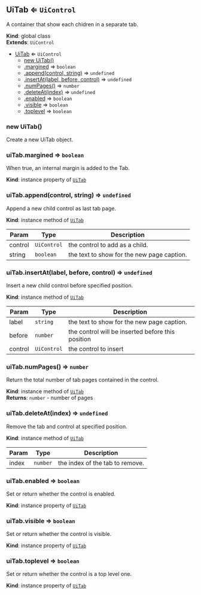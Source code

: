 <a name="UiTab"></a>

## UiTab ⇐ <code>UiControl</code>
A container that show each chidren in a separate tab.

**Kind**: global class  
**Extends**: <code>UiControl</code>  

* [UiTab](#UiTab) ⇐ <code>UiControl</code>
    * [new UiTab()](#new_UiTab_new)
    * [.margined](#UiTab+margined) ⇒ <code>boolean</code>
    * [.append(control, string)](#UiTab+append) ⇒ <code>undefined</code>
    * [.insertAt(label, before, control)](#UiTab+insertAt) ⇒ <code>undefined</code>
    * [.numPages()](#UiTab+numPages) ⇒ <code>number</code>
    * [.deleteAt(index)](#UiTab+deleteAt) ⇒ <code>undefined</code>
    * [.enabled](#) ⇒ <code>boolean</code>
    * [.visible](#) ⇒ <code>boolean</code>
    * [.toplevel](#) ⇒ <code>boolean</code>

<a name="new_UiTab_new"></a>

### new UiTab()
Create a new UiTab object.

<a name="UiTab+margined"></a>

### uiTab.margined ⇒ <code>boolean</code>
When true, an internal margin is added to the Tab.

**Kind**: instance property of [<code>UiTab</code>](#UiTab)  
<a name="UiTab+append"></a>

### uiTab.append(control, string) ⇒ <code>undefined</code>
Append a new child control as last tab page.

**Kind**: instance method of [<code>UiTab</code>](#UiTab)  

| Param | Type | Description |
| --- | --- | --- |
| control | <code>UiControl</code> | the control to add as a child. |
| string | <code>boolean</code> | the text to show for the new page caption. |

<a name="UiTab+insertAt"></a>

### uiTab.insertAt(label, before, control) ⇒ <code>undefined</code>
Insert a new child control before specified position.

**Kind**: instance method of [<code>UiTab</code>](#UiTab)  

| Param | Type | Description |
| --- | --- | --- |
| label | <code>string</code> | the text to show for the new page caption. |
| before | <code>number</code> | the control will be inserted before this position |
| control | <code>UiControl</code> | the control to insert |

<a name="UiTab+numPages"></a>

### uiTab.numPages() ⇒ <code>number</code>
Return the total number of tab pages contained in the control.

**Kind**: instance method of [<code>UiTab</code>](#UiTab)  
**Returns**: <code>number</code> - number of pages  
<a name="UiTab+deleteAt"></a>

### uiTab.deleteAt(index) ⇒ <code>undefined</code>
Remove the tab and control at specified position.

**Kind**: instance method of [<code>UiTab</code>](#UiTab)  

| Param | Type | Description |
| --- | --- | --- |
| index | <code>number</code> | the index of the tab to remove. |

<a name=""></a>

### uiTab.enabled ⇒ <code>boolean</code>
Set or return whether the control is enabled.

**Kind**: instance property of [<code>UiTab</code>](#UiTab)  
<a name=""></a>

### uiTab.visible ⇒ <code>boolean</code>
Set or return whether the control is visible.

**Kind**: instance property of [<code>UiTab</code>](#UiTab)  
<a name=""></a>

### uiTab.toplevel ⇒ <code>boolean</code>
Set or return whether the control is a top level one.

**Kind**: instance property of [<code>UiTab</code>](#UiTab)  
